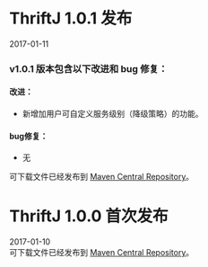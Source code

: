 # ThriftJ 1.0.1 发布
2017-01-11
### v1.0.1 版本包含以下改进和 bug 修复：
#### 改进：
* 新增加用户可自定义服务级别（降级策略）的功能。
  
#### bug修复：
* 无 
  
可下载文件已经发布到 [Maven Central Repository](http://repo1.maven.org/maven2/com/github/cyfonly/thriftj/1.0.1/)。
  
  
  
# ThriftJ 1.0.0 首次发布
2017-01-10  
可下载文件已经发布到 [Maven Central Repository](http://repo1.maven.org/maven2/com/github/cyfonly/thriftj/1.0.0/)。
